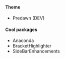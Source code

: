 #### Theme
- Predawn (DEV)

#### Cool packages
- Anaconda
- BracketHighlighter
- SideBarEnhancements

